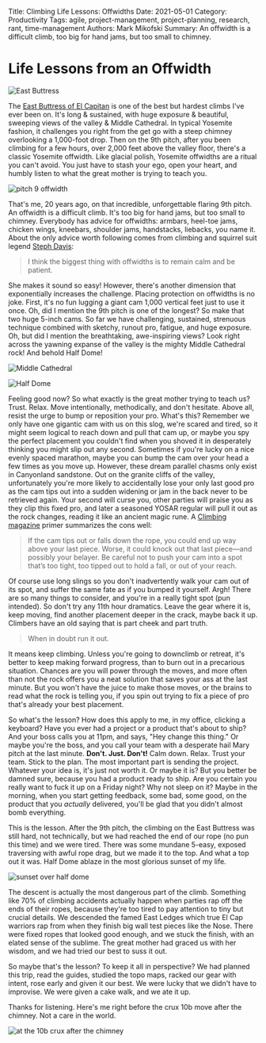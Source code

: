 Title: Climbing Life Lessons: Offwidths
Date: 2021-05-01
Category: Productivity
Tags: agile, project-management, project-planning, research, rant, time-management
Authors: Mark Mikofski
Summary: An offwidth is a difficult climb, too big for hand jams, but too small to chimney. 

# Life Lessons from an Offwidth

![East Buttress](images/eastbutress-of-elcap-route.JPG)

The [East Buttress of El Capitan](http://www.supertopo.com/rock-climbing/Yosemite-Valley-El-Capitan-East-Buttress) is one of the best but hardest climbs I've ever been on. It's long & sustained, with huge exposure & beautiful, sweeping views of the valley & Middle Cathedral. In typical Yosemite fashion, it challenges you right from the get go with a steep chimney overlooking a 1,000-foot drop. Then on the 9th pitch, after you been climbing for a few hours, over 2,000 feet above the valley floor, there's a classic Yosemite offwidth. Like glacial polish, Yosemite offwidths are a ritual you can't avoid. You just have to stash your ego, open your heart, and humbly listen to what the great mother is trying to teach you.

![pitch 9 offwidth](images/9-ow-pitcheastbut2.JPG)

That's me, 20 years ago, on that incredible, unforgettable flaring 9th pitch. An offwidth is a difficult climb. It's too big for hand jams, but too small to chimney. Everybody has advice for offwidths: armbars, heel-toe jams, chicken wings, kneebars, shoulder jams, handstacks, liebacks, you name it. About the only advice worth following comes from climbing and squirrel suit legend [Steph Davis](https://stephdavis.co/blog/how-to-climb-offwidths-101/):

>I think the biggest thing with offwidths is to remain calm and be patient.

She makes it sound so easy! However, there's another dimension that exponentially increases the challenge. Placing protection on offwidths is no joke. First, it's no fun lugging a giant cam 1,000 vertical feet just to use it once. Oh, did I mention the 9th pitch is one of the longest? So make that two huge 5-inch cams. So far we have challenging, sustained, strenuous technique combined with sketchy, runout pro, fatigue, and huge exposure. Oh, but did I mention the breathtaking, awe-inspiring views? Look right across the yawning expanse of the valley is the mighty Middle Cathedral rock! And behold Half Dome!

![Middle Cathedral](images/mighty-cathedral-in-the-morn.JPG)

![Half Dome](images/halfdomefromelcap.JPG)

Feeling good now? So what exactly is the great mother trying to teach us? Trust. Relax. Move intentionally, methodically, and don't hesitate. Above all, resist the urge to bump or reposition your pro. What's this? Remember we only have one gigantic cam with us on this slog, we're scared and tired, so it might seem logical to reach down and pull that cam up, or maybe you spy the perfect placement you couldn't find when you shoved it in desperately thinking you might slip out any second. Sometimes if you're lucky on a nice evenly spaced marathon, maybe you can bump the cam over your head a few times as you move up. However, these dream parallel chasms only exist in Canyonland sandstone. Out on the granite cliffs of the valley, unfortunately you're more likely to accidentally lose your only last good pro as the cam tips out into a sudden widening or jam in the back never to be retrieved again. Your second will curse you, other parties will praise you as they clip this fixed pro, and later a seasoned YOSAR regular will pull it out as the rock changes, reading it like an ancient magic rune. A [Climbing magazine](https://www.climbing.com/skills/learn-this-offwidth-protection-primer/) primer summarizes the cons well:

>If the cam tips out or falls down the rope, you could end up way above your last piece. Worse, it could knock out that last piece—and possibly your belayer. Be careful not to push your cam into a spot that’s too tight, too tipped out to hold a fall, or out of your reach.

Of course use long slings so you don't inadvertently walk your cam out of its spot, and suffer the same fate as if you bumped it yourself. Argh! There are so many things to consider, and you're in a really tight spot (pun intended). So don't try any 11th hour dramatics. Leave the gear where it is, keep moving, find another placement deeper in the crack, maybe back it up. Climbers have an old saying that is part cheek and part truth.

>When in doubt run it out.

It means keep climbing. Unless you're going to downclimb or retreat, it's better to keep making forward progress, than to burn out in a precarious situation. Chances are you will power through the moves, and more often than not the rock offers you a neat solution that saves your ass at the last minute. But you won't have the juice to make those moves, or the brains to read what the rock is telling you, if you spin out trying to fix a piece of pro that's already your best placement.

So what's the lesson? How does this apply to me, in my office, clicking a keyboard? Have you ever had a project or a product that's about to ship? And your boss calls you at 11pm, and says, "Hey change this thing." Or maybe you're the boss, and you call your team with a desperate hail Mary pitch at the last minute. **Don't. Just. Don't!** Calm down. Relax. Trust your team. Stick to the plan. The most important part is sending the project. Whatever your idea is, it's just not worth it. Or maybe it is? But you better be damned sure, because you had a product ready to ship. Are you certain you really want to fuck it up on a Friday night? Why not sleep on it? Maybe in the morning, when you start getting feedback, some bad, some good, on the product that you _actually_ delivered, you'll be glad that you didn't almost bomb everything.

This is the lesson. After the 9th pitch, the climbing on the East Buttress was still hard, not technically, but we had reached the end of our rope (no pun this time) and we were tired. There was some mundane 5-easy, exposed traversing with awful rope drag, but we made it to the top. And what a top out it was. Half Dome ablaze in the most glorious sunset of my life.

![sunset over half dome](images/redhalfdome.JPG)

The descent is actually the most dangerous part of the climb. Something like 70% of climbing accidents actually happen when parties rap off the ends of their ropes, because they're too tired to pay attention to tiny but crucial details. We descended the famed East Ledges which true El Cap warriors rap from when they finish big wall test pieces like the Nose. There were fixed ropes that looked good enough, and we stuck the finish, with an elated sense of the sublime. The great mother had graced us with her wisdom, and we had tried our best to suss it out.

So maybe that's the lesson? To keep it all in perspective? We had planned this trip, read the guides, studied the topo maps, racked our gear with intent, rose early and given it our best. We were lucky that we didn't have to improvise. We were given a cake walk, and we ate it up.

Thanks for listening. Here's me right before the crux 10b move after the chimney. Not a care in the world.

![at the 10b crux after the chimney](images/marcoatchimneypitch.JPG)